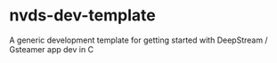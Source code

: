 # nvds-dev-template
A generic development template for getting started with DeepStream / Gsteamer app dev in C

